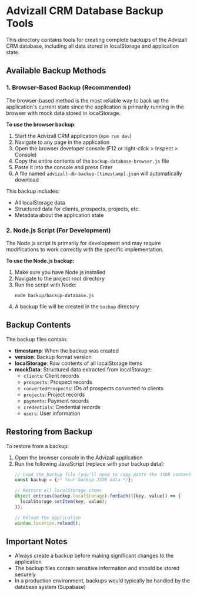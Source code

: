 # Advizall CRM Database Backup Tools

This directory contains tools for creating complete backups of the Advizall CRM database, including all data stored in localStorage and application state.

## Available Backup Methods

### 1. Browser-Based Backup (Recommended)

The browser-based method is the most reliable way to back up the application's current state since the application is primarily running in the browser with mock data stored in localStorage.

**To use the browser backup:**

1. Start the Advizall CRM application (`npm run dev`)
2. Navigate to any page in the application
3. Open the browser developer console (F12 or right-click > Inspect > Console)
4. Copy the entire contents of the `backup-database-browser.js` file
5. Paste it into the console and press Enter
6. A file named `advizall-db-backup-[timestamp].json` will automatically download

This backup includes:
- All localStorage data
- Structured data for clients, prospects, projects, etc.
- Metadata about the application state

### 2. Node.js Script (For Development)

The Node.js script is primarily for development and may require modifications to work correctly with the specific implementation.

**To use the Node.js backup:**

1. Make sure you have Node.js installed
2. Navigate to the project root directory
3. Run the script with Node:
   ```
   node backup/backup-database.js
   ```
4. A backup file will be created in the `backup` directory

## Backup Contents

The backup files contain:

- **timestamp**: When the backup was created
- **version**: Backup format version
- **localStorage**: Raw contents of all localStorage items
- **mockData**: Structured data extracted from localStorage:
  - `clients`: Client records
  - `prospects`: Prospect records
  - `convertedProspects`: IDs of prospects converted to clients
  - `projects`: Project records
  - `payments`: Payment records
  - `credentials`: Credential records
  - `users`: User information

## Restoring from Backup

To restore from a backup:

1. Open the browser console in the Advizall application
2. Run the following JavaScript (replace with your backup data):
   ```javascript
   // Load the backup file (you'll need to copy-paste the JSON content)
   const backup = {/* Your backup JSON data */};
   
   // Restore all localStorage items
   Object.entries(backup.localStorage).forEach(([key, value]) => {
     localStorage.setItem(key, value);
   });
   
   // Reload the application
   window.location.reload();
   ```

## Important Notes

- Always create a backup before making significant changes to the application
- The backup files contain sensitive information and should be stored securely
- In a production environment, backups would typically be handled by the database system (Supabase) 